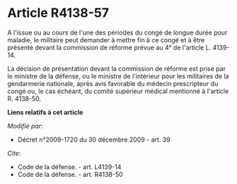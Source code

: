 # Article R4138-57

A l'issue ou au cours de l'une des périodes du congé de longue durée pour maladie, le militaire peut demander à mettre fin à
ce congé et à être présenté devant la commission de réforme prévue au 4° de l'article L. 4139-14. 

La décision de présentation devant la commission de réforme est prise par le ministre de la défense, ou le ministre de
l'intérieur pour les militaires de la gendarmerie nationale, après avis favorable du médecin prescripteur du congé ou, le cas
échéant, du comité supérieur médical mentionné à l'article R. 4138-50.

**Liens relatifs à cet article**

_Modifié par_:

  - Décret n°2009-1720 du 30 décembre 2009 - art. 39

_Cite_:

  - Code de la défense. - art. L4139-14
  - Code de la défense. - art. R4138-50
